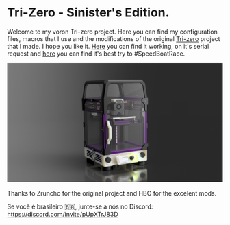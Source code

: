 # Tri-Zero - Sinister's Edition.

Welcome to my voron Tri-zero project. Here you can find my configuration files, macros that I use and the modifications of the original
[Tri-zero](https://github.com/zruncho3d/tri-zero) project that I made. I hope you like it. [Here](https://www.reddit.com/r/voroncorexy/comments/14jx19o/serial_request_voron_v0_trizero_sinisterrj/) you can find it working, on it's serial request and [here](https://www.youtube.com/watch?v=vuGEu1cQmvo) you can find it's best try to #SpeedBoatRace.

![Tri-zero - Sinister's Edition Render](https://github.com/SinisterRj/Voron-Trizero/blob/main/Images/Tri-Zero-Sinister%20v49.png)

Thanks to Zruncho for the original project and HBO for the excelent mods.

Se você é brasileiro 🇧🇷, junte-se a nós no Discord:
https://discord.com/invite/pUpXTrJ83D
